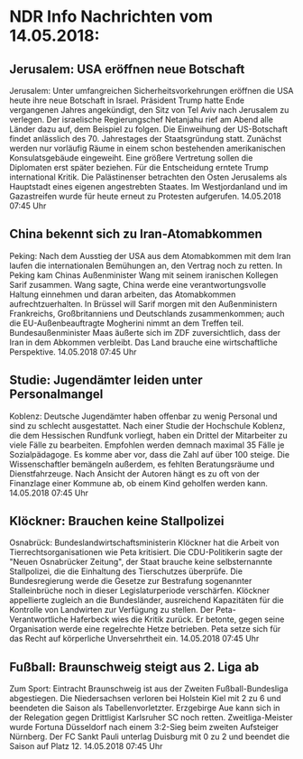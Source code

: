 # NDR Info Nachrichten vom 14.05.2018:


## Jerusalem: USA eröffnen neue Botschaft
Jerusalem: Unter umfangreichen Sicherheitsvorkehrungen eröffnen die USA heute ihre neue Botschaft in Israel. Präsident Trump hatte Ende vergangenen Jahres angekündigt, den Sitz von Tel Aviv nach Jerusalem zu verlegen. Der israelische Regierungschef Netanjahu rief am Abend alle Länder dazu auf, dem Beispiel zu folgen. Die Einweihung der US-Botschaft findet anlässlich des 70. Jahrestages der Staatsgründung statt. Zunächst werden nur vorläufig Räume in einem schon bestehenden amerikanischen Konsulatsgebäude eingeweiht. Eine größere Vertretung sollen die Diplomaten erst später beziehen. Für die Entscheidung erntete Trump international Kritik. Die Palästinenser betrachten den Osten Jerusalems als Hauptstadt eines eigenen angestrebten Staates. Im Westjordanland und im Gazastreifen wurde für heute erneut zu Protesten aufgerufen. 14.05.2018 07:45 Uhr 

## China bekennt sich zu Iran-Atomabkommen
Peking:	Nach dem Ausstieg der USA aus dem Atomabkommen mit dem Iran laufen die internationalen Bemühungen an, den Vertrag noch zu retten. In Peking kam Chinas Außenminister Wang mit seinem iranischen Kollegen Sarif zusammen. Wang sagte, China werde eine verantwortungsvolle Haltung einnehmen und daran arbeiten, das Atomabkommen aufrechtzuerhalten. In Brüssel will Sarif morgen mit den Außenministern Frankreichs, Großbritanniens und Deutschlands zusammenkommen; auch die EU-Außenbeauftragte Mogherini nimmt an dem Treffen teil. Bundesaußenminister Maas äußerte sich im ZDF zuversichtlich, dass der Iran in dem Abkommen verbleibt. Das Land brauche eine wirtschaftliche Perspektive. 14.05.2018 07:45 Uhr 

## Studie: Jugendämter leiden unter Personalmangel
Koblenz: Deutsche Jugendämter haben offenbar zu wenig Personal und sind zu schlecht ausgestattet. Nach einer Studie der Hochschule Koblenz, die dem Hessischen Rundfunk vorliegt, haben ein Drittel der Mitarbeiter zu viele Fälle zu bearbeiten. Empfohlen werden demnach maximal 35 Fälle je Sozialpädagoge. Es komme aber vor, dass die Zahl auf über 100 steige. Die Wissenschaftler bemängeln außerdem, es fehlten Beratungsräume und Dienstfahrzeuge. Nach Ansicht der Autoren hängt es zu oft von der Finanzlage einer Kommune ab, ob einem Kind geholfen werden kann. 14.05.2018 07:45 Uhr 

## Klöckner: Brauchen keine Stallpolizei
Osnabrück: Bundeslandwirtschaftsministerin Klöckner hat die Arbeit von Tierrechtsorganisationen wie Peta kritisiert. Die CDU-Politikerin sagte der "Neuen Osnabrücker Zeitung", der Staat brauche keine selbsternannte Stallpolizei, die die Einhaltung des Tierschutzes überprüfe. Die Bundesregierung werde die Gesetze zur Bestrafung sogenannter Stalleinbrüche noch in dieser Legislaturperiode verschärfen. Klöckner appellierte zugleich an die Bundesländer, ausreichend Kapazitäten für die Kontrolle von Landwirten zur Verfügung zu stellen. Der Peta-Verantwortliche Haferbeck wies die Kritik zurück. Er betonte, gegen seine Organisation werde eine regelrechte Hetze betrieben. Peta setze sich für das Recht auf körperliche Unversehrtheit ein. 14.05.2018 07:45 Uhr 

## Fußball: Braunschweig steigt aus 2. Liga ab
Zum Sport:	Eintracht Braunschweig ist aus der Zweiten Fußball-Bundesliga abgestiegen. Die Niedersachsen verloren bei Holstein Kiel mit 2 zu 6 und beendeten die Saison als Tabellenvorletzter. Erzgebirge Aue kann sich in der Relegation gegen Drittligist Karlsruher SC noch retten. Zweitliga-Meister wurde Fortuna Düsseldorf nach einem 3:2-Sieg beim zweiten Aufsteiger Nürnberg. Der FC Sankt Pauli unterlag Duisburg mit 0 zu 2 und beendet die Saison auf Platz 12. 14.05.2018 07:45 Uhr 
